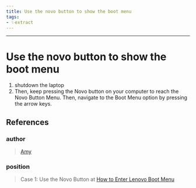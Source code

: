 ```yaml
---
title: Use the novo button to show the boot menu
tags:
- ✨extract
---
```



---

# Use the novo button to show the boot menu

1. shutdown the laptop
2. Then, keep pressing the Novo button on your computer to reach the Novo Button Menu. Then, navigate to the Boot Menu option by pressing the arrow keys.
## References

### author
> [Amy](/Authors/Amy.md)
### position
> Case 1: Use the Novo Button at [How to Enter Lenovo Boot Menu](/Bibliography/How%20to%20Enter%20Lenovo%20Boot%20Menu.md)
